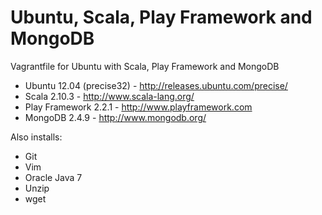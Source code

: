 Ubuntu, Scala, Play Framework and MongoDB
=========================================

Vagrantfile for Ubuntu with Scala, Play Framework and MongoDB

- Ubuntu 12.04 (precise32) - http://releases.ubuntu.com/precise/
- Scala 2.10.3 - http://www.scala-lang.org/
- Play Framework 2.2.1 - http://www.playframework.com
- MongoDB 2.4.9 - http://www.mongodb.org/

Also installs:
- Git
- Vim
- Oracle Java 7
- Unzip
- wget
